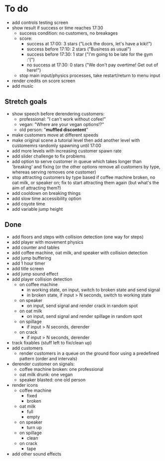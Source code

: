 # To do

- add controls testing screen
- show result if success or time reaches 17:30
  - success condition: no customers, no breakages
  - score:
    - success at 17:00: 3 stars ("Lock the doors, let's have a kiki!")
    - success before 17:10: 2 stars ("Business as usual")
    - success before 17:30: 1 star ("I'm going to be late for the gym :'(")
    - no success at 17:30: 0 stars ("We don't pay overtime! Get out of here!")
  - stop main input/physics processes, take restart/return to menu input
- render credits on score screen
- add music

## Stretch goals

- show speech before derendering customers:
  - professional: "I can't work without cofee!"
  - vegan: "Where are your vegan options!?"
  - old person: "**muffled discontent**"
- make customers move at different speeds
- make original scene a tutorial level then add another level with customemrs
  randomly spawning until 17:00
- add more levels with increasing customer spawn rate
- add slider challenge to fix problems
- add option to serve customer in queue which takes longer than 'breaking' and
  fixing (or the other options remove all customers by type, whereas serving
  removes one customer)
- stop attracting customers by type based if coffee machine broken, no oat milk,
  or speaker on; fix to start attracting them again (but what's the aim of
  attracting them?)
- add cooldown on breaking things
- add slow time accessibility option
- add coyote time
- add variable jump height

## Done

- add floors and steps with collision detection (one way for steps)
- add player with movement physics
- add counter and tables
- add coffee machine, oat milk, and speaker with collision detection
- add jump buffering
- add 1 hour timer
- add title screen
- add jump sound effect
- add player collision detection
  - on coffee machine
    - in working state, on input, switch to broken state and send signal
    - in broken state, if input > N seconds, switch to working state
  - on speaker
    - on input, send signal and render crack in random spot
  - on oat milk
    - on input, send signal and render spillage in random spot
  - on spillage
    - if input > N seconds, derender
  - on crack
    - if input > N seconds, derender
- track fixables (stuff left to fix/clean up)
- add customers
  - render customers in a queue on the ground floor using a predefined pattern
    (order and intervals)
- derender customer on signals:
  - coffee machine broken: one professional
  - oat milk drunk: one vegan
  - speaker blasted: one old person
- render icons
  - coffee machine
    - fixed
    - broken
  - oat milk
    - full
    - empty
  - on speaker
    - turn up
  - on spillage
    - clean
  - on crack
    - tape
- add other sound effects
